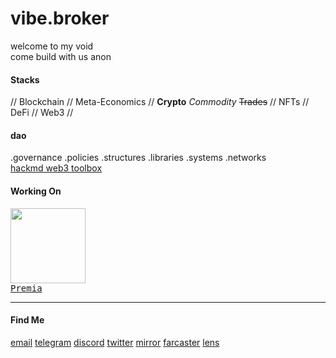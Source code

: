 # vibe.broker
welcome to my void
<br>
come build with us anon
#### Stacks
// Blockchain // Meta-Economics // **Crypto** *Commodity* ~~Trades~~
// NFTs // DeFi // Web3 //
#### dao
.governance
.policies
.structures
.libraries
.systems
.networks
<br>
<a href="https://hackmd.io/@dk3anon/web3_toolbox" target="_blank" >hackmd web3 toolbox</a>
<br>
#### Working On
<a target="_blank" href="https://premia.finance/" ><kbd><img height="120" src="https://files.premia.finance/$/nlpAV" ><br/>Premia</kbd></a>
*****
#### Find Me
<a href="mailto:dk@premia.finance" target="_blank" >email</a>
<a href="https://t.me/dk_premia" target="_blank" >telegram</a>
<a href="https://discordapp.com/users/596555154313183242" target="_blank" >discord</a>
<a href="https://twitter.com/dk3anon" target="_blank" >twitter</a>
<a href="https://mirror.xyz/dk.3anon.eth" target="_blank" >mirror</a>
<a href="https://www.discove.xyz/profiles/vibe" target="_blank" >farcaster</a>
<a href="https://lenster.xyz/u/viibe" target="_blank" >lens</a>
